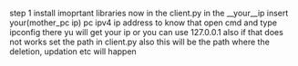 step 1 install imoprtant libraries
now in the client.py in the __your__ip insert your(mother_pc ip) pc ipv4 ip address to know that open cmd and type ipconfig  there yu will get your ip or you can use 127.0.0.1 also if that does not works
set the path in client.py also this will be the path where the deletion, updation etc will happen 
